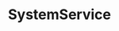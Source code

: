 ---
layout: default
title: SystemService
nav_order: 1
parent: 扩展能力
permalink: /extend/SystemService/
has_children: false
---